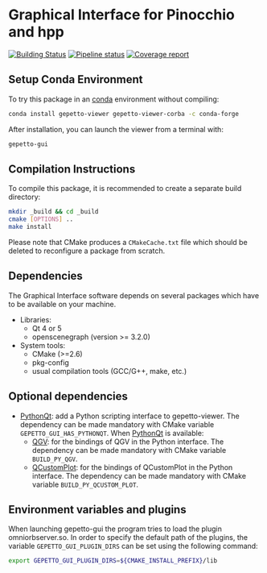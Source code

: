 # Graphical Interface for Pinocchio and hpp

[![Building Status](https://travis-ci.org/gepetto/gepetto-viewer.svg?branch=master)](https://travis-ci.org/gepetto/gepetto-viewer)
[![Pipeline status](https://gitlab.laas.fr/gepetto/gepetto-viewer/badges/master/pipeline.svg)](https://gitlab.laas.fr/gepetto/gepetto-viewer/commits/master)
[![Coverage report](https://gitlab.laas.fr/gepetto/gepetto-viewer/badges/master/coverage.svg?job=doc-coverage)](http://projects.laas.fr/gepetto/doc/gepetto/gepetto-viewer/master/coverage/)

## Setup Conda Environment

To try this package in an [conda](https://conda.io/projects/conda/en/latest/user-guide/tasks/manage-environments.html#creating-an-environment-with-commands) environment without compiling:
```sh
conda install gepetto-viewer gepetto-viewer-corba -c conda-forge
```

After installation, you can launch the viewer from a terminal with:
```sh
gepetto-gui
```

## Compilation Instructions

To compile this package, it is recommended to create a separate build
directory:
```sh
mkdir _build && cd _build
cmake [OPTIONS] ..
make install
```

Please note that CMake produces a `CMakeCache.txt` file which should
be deleted to reconfigure a package from scratch.

## Dependencies

The Graphical Interface software depends on several packages which
have to be available on your machine.

 - Libraries:
   - Qt 4 or 5
   - openscenegraph (version >= 3.2.0)
 - System tools:
   - CMake (>=2.6)
   - pkg-config
   - usual compilation tools (GCC/G++, make, etc.)

## Optional dependencies

- [PythonQt]: add a Python scripting interface to gepetto-viewer.
  The dependency can be made mandatory with CMake variable `GEPETTO_GUI_HAS_PYTHONQT`.
  When [PythonQt] is available:
  - [QGV]: for the bindings of QGV in the Python interface.
    The dependency can be made mandatory with CMake variable `BUILD_PY_QGV`.
  - [QCustomPlot]: for the bindings of QCustomPlot in the Python interface.
    The dependency can be made mandatory with CMake variable `BUILD_PY_QCUSTOM_PLOT`.

## Environment variables and plugins

When launching gepetto-gui the program tries to load the plugin omniorbserver.so. In order to specify the default path of the plugins,
the variable `GEPETTO_GUI_PLUGIN_DIRS` can be set using the following command:

```sh
export GEPETTO_GUI_PLUGIN_DIRS=${CMAKE_INSTALL_PREFIX}/lib
```

[PythonQt]: https://github.com/gepetto/pythonqt
[QGV]: https://github.com/gepetto/qgv
[QCustomPlot]: https://www.qcustomplot.com/

